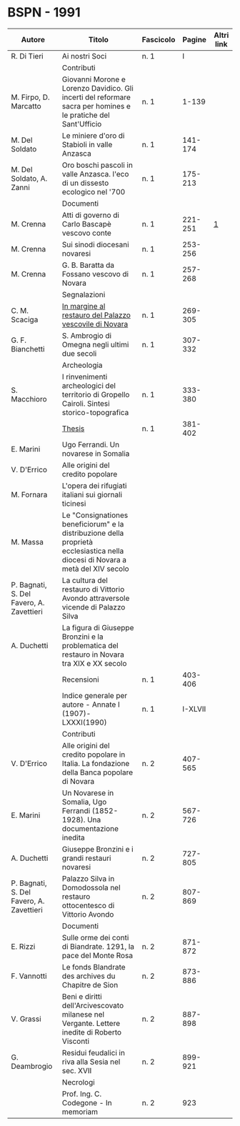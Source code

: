 # BSPN - 1991

| Autore                                   | Titolo                                                                                                                          | Fascicolo | Pagine  | Altri link                                             |
|------------------------------------------|---------------------------------------------------------------------------------------------------------------------------------|-----------|---------|--------------------------------------------------------|
| R. Di Tieri                              | Ai nostri Soci                                                                                                                  | n. 1      | I       |                                                        |
|                                          | Contributi                                                                                                                      |           |         |
| M. Firpo, D. Marcatto                    | Giovanni Morone e Lorenzo Davidico. Gli incerti del reformare sacra per homines e le pratiche del Sant'Ufficio                  | n. 1      | 1-139   |                                                        |
| M. Del Soldato                           | Le miniere d'oro di Stabioli in valle Anzasca                                                                                   | n. 1      | 141-174 |                                                        |
| M. Del Soldato, A. Zanni                 | Oro boschi pascoli in valle Anzasca. l'eco di un dissesto ecologico nel '700                                                    | n. 1      | 175-213 |                                                        |
|                                          | Documenti                                                                                                                       |           |         |                                                        |
| M. Crenna                                | Atti di governo di Carlo Bascapè vescovo conte                                                                                  | n. 1      | 221-251 | [1](https://en.calameo.com/read/0047331280ab4cc8f69d1) |
| M. Crenna                                | Sui sinodi diocesani novaresi                                                                                                   | n. 1      | 253-256 |                                                        |
| M. Crenna                                | G. B. Baratta da Fossano vescovo di Novara                                                                                      | n. 1      | 257-268 |                                                        |
|                                          | Segnalazioni                                                                                                                    |           |         |                                                        |
| C. M. Scaciga                            | [In margine al restauro del Palazzo vescovile di Novara](http://www.ssno.it/BSPNo/1991_Scaciga_lo.pdf)                          | n. 1      | 269-305 |                                                        |
| G. F. Bianchetti                         | S. Ambrogio di Omegna negli ultimi due secoli                                                                                   | n. 1      | 307-332 |                                                        |
|                                          | Archeologia                                                                                                                     |           |         |                                                        |
| S. Macchioro                             | I rinvenimenti archeologici del territorio di Gropello Cairoli. Sintesi storico-topografica                                     | n. 1      | 333-380 |                                                        |
|                                          | [Thesis](http://www.ssno.it/BSPNo/bspn_thesis.html#1991)                                                                        | n. 1      | 381-402 |                                                        |
| E. Marini                                | Ugo Ferrandi. Un novarese in Somalia                                                                                            |           |         |                                                        |
| V. D'Errico                              | Alle origini del credito popolare                                                                                               |           |         |                                                        |
| M. Fornara                               | L'opera dei rifugiati italiani sui giornali ticinesi                                                                            |           |         |                                                        |
| M. Massa                                 | Le "Consignationes beneficiorum" e la distribuzione della proprietà ecclesiastica nella diocesi di Novara a metà del XIV secolo |           |         |                                                        |
| P. Bagnati, S. Del Favero, A. Zavettieri | La cultura del restauro di Vittorio Avondo attraversole vicende di Palazzo Silva                                                |           |         |                                                        |
| A. Duchetti                              | La figura di Giuseppe Bronzini e la problematica del restauro in Novara tra XIX e XX secolo                                     |           |         |                                                        |
|                                          | Recensioni                                                                                                                      | n. 1      | 403-406 |                                                        |
|                                          | Indice generale per autore - Annate I (1907)-LXXXI(1990)                                                                        | n. 1      | I-XLVII |                                                        |
|                                          | Contributi                                                                                                                      |           |         |                                                        |
| V. D'Errico                              | Alle origini del credito popolare in Italia. La fondazione della Banca popolare di Novara                                       | n. 2      | 407-565 |                                                        |
| E. Marini                                | Un Novarese in Somalia, Ugo Ferrandi (1852-1928). Una documentazione inedita                                                    | n. 2      | 567-726 |                                                        |
| A. Duchetti                              | Giuseppe Bronzini e i grandi restauri novaresi                                                                                  | n. 2      | 727-805 |                                                        |
| P. Bagnati, S. Del Favero, A. Zavettieri | Palazzo Silva in Domodossola nel restauro ottocentesco di Vittorio Avondo                                                       | n. 2      | 807-869 |                                                        |
|                                          | Documenti                                                                                                                       |           |         |                                                        |
| E. Rizzi                                 | Sulle orme dei conti di Biandrate. 1291, la pace del Monte Rosa                                                                 | n. 2      | 871-872 |                                                        |
| F. Vannotti                              | Le fonds Blandrate des archives du Chapitre de Sion                                                                             | n. 2      | 873-886 |                                                        |
| V. Grassi                                | Beni e diritti dell'Arcivescovato milanese nel Vergante. Lettere inedite di Roberto Visconti                                    | n. 2      | 887-898 |                                                        |
| G. Deambrogio                            | Residui feudalici in riva alla Sesia nel sec. XVII                                                                              | n. 2      | 899-921 |                                                        |
|                                          | Necrologi                                                                                                                       |           |         |                                                        |
|                                          | Prof. Ing. C. Codegone - In memoriam                                                                                            | n. 2      | 923     |                                                        |
